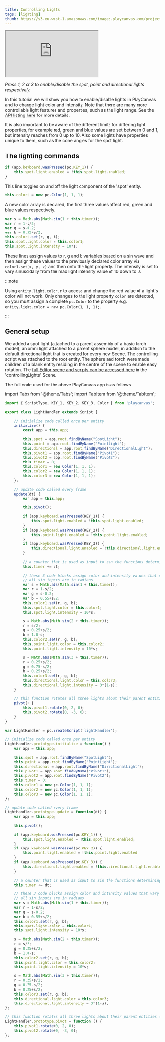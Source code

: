 ```yaml
---
title: Controlling Lights
tags: [lighting]
thumb: https://s3-eu-west-1.amazonaws.com/images.playcanvas.com/projects/12/405812/9D487A-image-75.jpg
---
```


<div className="iframe-container">
    <iframe src="https://playcanv.as/p/tiKpka9M/" title="Controlling Lights" allow="camera; microphone; xr-spatial-tracking; fullscreen" allowfullscreen></iframe>
</div>

*Press 1, 2 or 3 to enable/disable the spot, point and directional lights respectively.*

In this tutorial we will show you how to enable/disable lights in PlayCanvas and to change light color and intensity. Note that there are many more controllable light features and properties, such as the light range. See the [API listing here][1] for more details.

It is also important to be aware of the different limits for differing light properties, for example red, green and blue values are set between 0 and 1, but intensity reaches from 0 up to 10. Also some lights have properties unique to them, such as the cone angles for the spot light.

## The lighting commands

```javascript
if (app.keyboard.wasPressed(pc.KEY_1)) {
    this.spot.light.enabled = !this.spot.light.enabled;
}
```

This line toggles on and off the light component of the 'spot' entity.

```javascript
this.color1 = new pc.Color(1, 1, 1);
```

A new color array is declared, the first three values affect red, green and blue values respectively.

```javascript
var s = Math.abs(Math.sin(1 + this.timer));
var r = 1-s/2;
var g = s-0.2;
var b = 0.55+s/2;
this.color1.set(r, g, b);
this.spot.light.color = this.color1;
this.spot.light.intensity = 10*s;
```

These lines assign values to r, g and b variables based on a sin wave and then assign these values to the previously declared color array via `color1.set(x, y, z)` and then onto the light property. The intensity is set to vary sinusoidally from the max light intensity value of 10 down to 0.

:::note

Using `entity.light.color.r` to access and change the red value of a light's color will not work. Only changes to the light property `color` are detected, so you must assign a complete `pc.Color` to the property e.g. `entity.light.color = new pc.Color(1, 1, 1);`.

:::

## General setup

We added a spot light (attached to a parent assembly of a basic torch model), an omni light attached to a parent sphere model, in addition to the default directional light that is created for every new Scene. The controlling script was attached to the root entity. The sphere and torch were made children of a blank entity residing in the centre of the scene to enable easy rotation. The [full Editor scene and scripts can be accessed here][2] in the 'controllingLights' Scene.

The full code used for the above PlayCanvas app is as follows.

import Tabs from '@theme/Tabs';
import TabItem from '@theme/TabItem';

<Tabs defaultValue="classic" groupId='script-code'>
<TabItem  value="esm" label="ESM (Recommended)">

```javascript
import { ScriptType, KEY_1, KEY_2, KEY_3, Color } from 'playcanvas';

export class LightHandler extends Script {
        
    // initialize code called once per entity
    initialize() {
        const app = this.app;

        this.spot = app.root.findByName("SpotLight");
        this.point = app.root.findByName("PointLight");
        this.directional = app.root.findByName("DirectionalLight");
        this.pivot1 = app.root.findByName("Pivot1");
        this.pivot2 = app.root.findByName("Pivot2");
        this.timer = 0;
        this.color1 = new Color(1, 1, 1);
        this.color2 = new Color(1, 1, 1);
        this.color3 = new Color(1, 1, 1);
    };

    // update code called every frame
    update(dt) {
        var app = this.app;

        this.pivot();

        if (app.keyboard.wasPressed(KEY_1)) {
            this.spot.light.enabled = !this.spot.light.enabled;
        }
        if (app.keyboard.wasPressed(KEY_2)) {
            this.point.light.enabled = !this.point.light.enabled;
        }
        if (app.keyboard.wasPressed(KEY_3)) {
            this.directional.light.enabled = !this.directional.light.enabled;
        }

        // a counter that is used as input to sin the functions determining light properties for all lights.
        this.timer += dt;

        // these 3 code blocks assign color and intensity values that vary according to a sin function
        // all sin inputs are in radians
        var s = Math.abs(Math.sin(1 + this.timer));
        var r = 1-s/2;
        var g = s-0.2;
        var b = 0.55+s/2;
        this.color1.set(r, g, b);
        this.spot.light.color = this.color1;
        this.spot.light.intensity = 10*s;

        s = Math.abs(Math.sin(2 + this.timer));
        r = s/2;
        g = 0.25+s/2;
        b = 1.0-s;
        this.color2.set(r, g, b);
        this.point.light.color = this.color2;
        this.point.light.intensity = 10*s;

        s = Math.abs(Math.sin(3 + this.timer));
        r = 0.25+s/2;
        g = 0.75-s/2;
        b = 0.25+s/2;
        this.color3.set(r, g, b);
        this.directional.light.color = this.color3;
        this.directional.light.intensity = 3*(1-s);
    }

    // this function rotates all three lights about their parent entities (all at the centre of the scene) to easily create circular motion.
    pivot() {
        this.pivot1.rotate(0, 2, 0);
        this.pivot2.rotate(0, -3, 0);
    }
}
```

</TabItem>
<TabItem value="classic" label="Classic">

```javascript
var LightHandler = pc.createScript('lightHandler');

// initialize code called once per entity
LightHandler.prototype.initialize = function() {
    var app = this.app;

    this.spot = app.root.findByName("SpotLight");
    this.point = app.root.findByName("PointLight");
    this.directional = app.root.findByName("DirectionalLight");
    this.pivot1 = app.root.findByName("Pivot1");
    this.pivot2 = app.root.findByName("Pivot2");
    this.timer = 0;
    this.color1 = new pc.Color(1, 1, 1);
    this.color2 = new pc.Color(1, 1, 1);
    this.color3 = new pc.Color(1, 1, 1);
};

// update code called every frame
LightHandler.prototype.update = function(dt) {
    var app = this.app;

    this.pivot();

    if (app.keyboard.wasPressed(pc.KEY_1)) {
        this.spot.light.enabled = !this.spot.light.enabled;
    }
    if (app.keyboard.wasPressed(pc.KEY_2)) {
        this.point.light.enabled = !this.point.light.enabled;
    }
    if (app.keyboard.wasPressed(pc.KEY_3)) {
        this.directional.light.enabled = !this.directional.light.enabled;
    }

    // a counter that is used as input to sin the functions determining light properties for all lights.
    this.timer += dt;

    // these 3 code blocks assign color and intensity values that vary according to a sin function
    // all sin inputs are in radians
    var s = Math.abs(Math.sin(1 + this.timer));
    var r = 1-s/2;
    var g = s-0.2;
    var b = 0.55+s/2;
    this.color1.set(r, g, b);
    this.spot.light.color = this.color1;
    this.spot.light.intensity = 10*s;

    s = Math.abs(Math.sin(2 + this.timer));
    r = s/2;
    g = 0.25+s/2;
    b = 1.0-s;
    this.color2.set(r, g, b);
    this.point.light.color = this.color2;
    this.point.light.intensity = 10*s;

    s = Math.abs(Math.sin(3 + this.timer));
    r = 0.25+s/2;
    g = 0.75-s/2;
    b = 0.25+s/2;
    this.color3.set(r, g, b);
    this.directional.light.color = this.color3;
    this.directional.light.intensity = 3*(1-s);
};

// this function rotates all three lights about their parent entities (all at the centre of the scene) to easily create circular motion.
LightHandler.prototype.pivot = function () {
    this.pivot1.rotate(0, 2, 0);
    this.pivot2.rotate(0, -3, 0);
};
```

</TabItem>
</Tabs>

</TabItem>
</Tabs>

[1]: https://api.playcanvas.com/engine/classes/LightComponent.html
[2]: https://playcanvas.com/project/405812/overview/tutorial-controlling-lights
